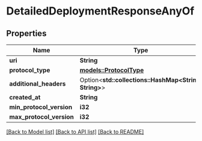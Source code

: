 # DetailedDeploymentResponseAnyOf

## Properties

Name | Type | Description | Notes
------------ | ------------- | ------------- | -------------
**uri** | **String** |  | 
**protocol_type** | [**models::ProtocolType**](ProtocolType.md) |  | 
**additional_headers** | Option<**std::collections::HashMap<String, String>**> |  | [optional]
**created_at** | **String** |  | 
**min_protocol_version** | **i32** |  | 
**max_protocol_version** | **i32** |  | 

[[Back to Model list]](../README.md#documentation-for-models) [[Back to API list]](../README.md#documentation-for-api-endpoints) [[Back to README]](../README.md)


